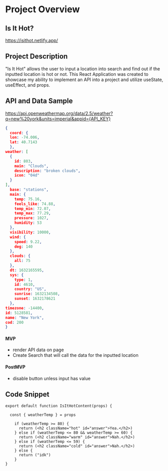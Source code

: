 # Project Overview

## Is It Hot?

https://isithot.netlify.app/

## Project Description

"Is It Hot" allows the user to input a location into search and find out if the inputted location is hot or not. 
This React Application was created to showcase my ability to implement an API into a project and utilize useState, useEffect, and props.

## API and Data Sample

https://api.openweathermap.org/data/2.5/weather?q=new%20york&units=imperial&appid={API_KEY}

```json
{
  coord: {
  lon: -74.006,
  lat: 40.7143
  },
weather: [
  {
    id: 803,
    main: "Clouds",
    description: "broken clouds",
    icon: "04d"
  }
],
  base: "stations",
  main: {
    temp: 75.16,
    feels_like: 74.88,
    temp_min: 72.07,
    temp_max: 77.29,
    pressure: 1027,
    humidity: 53
  },
  visibility: 10000,
  wind: {
    speed: 9.22,
    deg: 140
  },
  clouds: {
    all: 75
  },
  dt: 1632165595,
  sys: {
    type: 1,
    id: 4610,
    country: "US",
    sunrise: 1632134508,
    sunset: 1632178621
  },
timezone: -14400,
id: 5128581,
name: "New York",
cod: 200
}
```

#### MVP 

- render API data on page
- Create Search that will call the data for the inputted location

#### PostMVP  

- disable button unless input has value

## Code Snippet

```
export default function IsItHotContent(props) {

  const { weatherTemp } = props

    if (weatherTemp >= 80) {
      return (<h2 className="hot" id="answer">Yea.</h2>)
    } else if (weatherTemp <= 80 && weatherTemp >= 60) {
      return (<h2 className="warm" id="answer">Nah.</h2>)
    } else if (weatherTemp <= 59) {
      return (<h2 className="cold" id="answer">Nah.</h2>)
    } else {
      return ("idk")
    }
}
```
